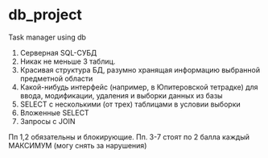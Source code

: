 # db_project
Task manager using db

1. Серверная SQL-СУБД
2. Никак не меньше 3 таблиц.
3. Красивая структура БД, разумно хранящая информацию выбранной предметной области
4. Какой-нибудь интерфейс (например, в Юпитеровской тетрадке) для ввода, модификации, удаления и выборки данных из базы
5. SELECT с несколькими (от трех) таблицами в условии выборки
6. Вложенные SELECT
7. Запросы с JOIN

Пп 1,2 обязательны и блокирующие.
Пп. 3-7 стоят по 2 балла каждый МАКСИМУМ (могу снять за нарушения)
